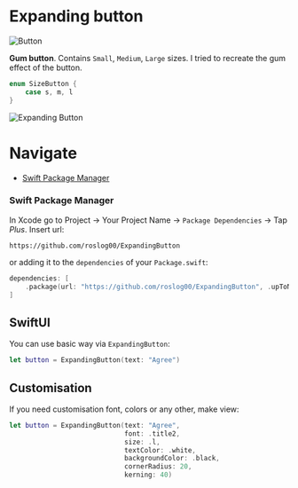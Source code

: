 # Expanding button

![Button](https://s10.gifyu.com/images/SYERY.gif)

**Gum button**. Contains `Small`, `Medium`, `Large` sizes.
I tried to recreate the gum effect of the button.

```swift
enum SizeButton {
    case s, m, l
}
```

![Expanding Button](https://i.postimg.cc/B60ZQLsm/2024-06-04-19-47-55.png)

# Navigate
- [Swift Package Manager](#swift-package-manager)


### Swift Package Manager

In Xcode go to Project -> Your Project Name -> `Package Dependencies` -> Tap _Plus_. Insert url:

```
https://github.com/roslog00/ExpandingButton
```

or adding it to the `dependencies` of your `Package.swift`:

```swift
dependencies: [
    .package(url: "https://github.com/roslog00/ExpandingButton", .upToNextMajor(from: "1.0"))
]
```

## SwiftUI

You can use basic way via `ExpandingButton`:

```swift
let button = ExpandingButton(text: "Agree")
```

## Customisation

If you need customisation font, colors or any other, make view:

```swift
let button = ExpandingButton(text: "Agree", 
                             font: .title2,
                             size: .l,
                             textColor: .white,
                             backgroundColor: .black,
                             cornerRadius: 20,
                             kerning: 40)
```
